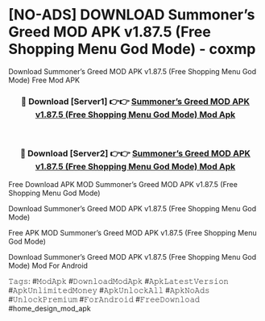 # [NO-ADS] DOWNLOAD Summoner’s Greed MOD APK v1.87.5 (Free Shopping Menu God Mode) - coxmp
Download Summoner’s Greed MOD APK v1.87.5 (Free Shopping Menu God Mode) Free Mod APK

<div align="center">
<h3>🔴 Download [Server1] 👉👉 <a href="https://apk-comot.site?title=Summoner’s_Greed_MOD_APK_v1.87.5_(Free_Shopping_Menu_God_Mode)">Summoner’s Greed MOD APK v1.87.5 (Free Shopping Menu God Mode) Mod Apk</a></h3><br>

<h3>🔴 Download [Server2] 👉👉 <a href="https://apk-comot.site?title=Summoner’s_Greed_MOD_APK_v1.87.5_(Free_Shopping_Menu_God_Mode)">Summoner’s Greed MOD APK v1.87.5 (Free Shopping Menu God Mode) Mod Apk</a></h3>
</div>


Free Download APK MOD Summoner’s Greed MOD APK v1.87.5 (Free Shopping Menu God Mode)

Download Summoner’s Greed MOD APK v1.87.5 (Free Shopping Menu God Mode) 

Free APK MOD Summoner’s Greed MOD APK v1.87.5 (Free Shopping Menu God Mode) 

Download Summoner’s Greed MOD APK v1.87.5 (Free Shopping Menu God Mode) Mod For Android

𝚃𝚊𝚐𝚜: #𝙼𝚘𝚍𝙰𝚙𝚔 #𝙳𝚘𝚠𝚗𝚕𝚘𝚊𝚍𝙼𝚘𝚍𝙰𝚙𝚔 #𝙰𝚙𝚔𝙻𝚊𝚝𝚎𝚜𝚝𝚅𝚎𝚛𝚜𝚒𝚘𝚗 #𝙰𝚙𝚔𝚄𝚗𝚕𝚒𝚖𝚒𝚝𝚎𝚍𝙼𝚘𝚗𝚎𝚢 #𝙰𝚙𝚔𝚄𝚗𝚕𝚘𝚌𝚔𝙰𝚕𝚕 #𝙰𝚙𝚔𝙽𝚘𝙰𝚍𝚜 #𝚄𝚗𝚕𝚘𝚌𝚔𝙿𝚛𝚎𝚖𝚒𝚞𝚖 #𝙵𝚘𝚛𝙰𝚗𝚍𝚛𝚘𝚒𝚍 #𝙵𝚛𝚎𝚎𝙳𝚘𝚠𝚗𝚕𝚘𝚊𝚍 #home_design_mod_apk